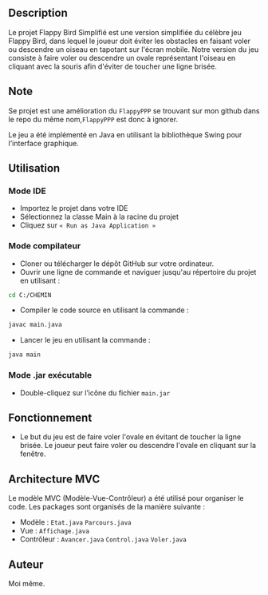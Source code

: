 ## Description
Le projet Flappy Bird Simplifié est une version simplifiée du célèbre jeu Flappy Bird, dans lequel le joueur doit éviter les obstacles en faisant voler ou descendre un oiseau en tapotant sur l'écran mobile. Notre version du jeu consiste à faire voler ou descendre un ovale représentant l'oiseau en cliquant avec la souris afin d'éviter de toucher une ligne brisée.

## Note
Se projet est une amélioration du `FlappyPPP` se trouvant sur mon github dans le repo du même nom,`FlappyPPP` est donc à ignorer.

Le jeu a été implémenté en Java en utilisant la bibliothèque Swing pour l'interface graphique.

## Utilisation
### Mode IDE
- Importez le projet dans votre IDE
- Sélectionnez la classe Main à la racine du projet
- Cliquez sur `« Run as Java Application »`

### Mode compilateur
- Cloner ou télécharger le dépôt GitHub sur votre ordinateur.
- Ouvrir une ligne de commande et naviguer jusqu'au répertoire du projet en utilisant : 
```bash
cd C:/CHEMIN
```
- Compiler le code source en utilisant la commande :
```bash
javac main.java
```
- Lancer le jeu en utilisant la commande : 
```bash
java main
```

### Mode .jar exécutable
- Double-cliquez sur l’icône du fichier `main.jar`

## Fonctionnement
- Le but du jeu est de faire voler l'ovale en évitant de toucher la ligne brisée. Le joueur peut faire voler ou descendre l'ovale en cliquant sur la fenêtre.

## Architecture MVC
Le modèle MVC (Modèle-Vue-Contrôleur) a été utilisé pour organiser le code. Les packages sont organisés de la manière suivante :

- Modèle : `Etat.java` `Parcours.java`
- Vue : `Affichage.java`
- Contrôleur : `Avancer.java` `Control.java` `Voler.java`

## Auteur
Moi même.




